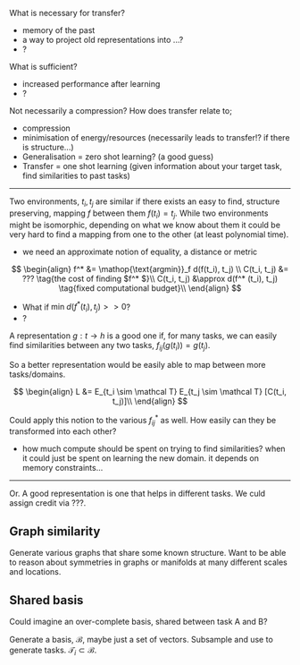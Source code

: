 What is necessary for transfer?

- memory of the past
- a way to project old representations into ...?
- ?

What is sufficient?

- increased performance after learning
- ?


Not necessarily a compression?
How does transfer relate to;

- compression
- minimisation of energy/resources (necessarily leads to transfer!? if there is structure...)
- Generalisation = zero shot learning? (a good guess)
- Transfer = one shot learning (given information about your target task, find similarities to past tasks)

***

Two environments, $t_i, t_j$ are similar if there exists an easy to find, structure preserving, mapping $f$ between them $f(t_i) = t_j$. While two environments might be isomorphic, depending on what we know about them it could be very hard to find a mapping from one to the other (at least polynomial time).

- we need an approximate notion of equality, a distance or metric

$$
\begin{align}
f^* &= \mathop{\text{argmin}}_f d(f(t_i), t_j) \\
C(t_i, t_j) &= ??? \tag{the cost of finding $f^* $}\\
C(t_i, t_j) &\approx d(f^* (t_i), t_j) \tag{fixed computational budget}\\
\end{align}
$$

- What if $\text{min} \;d(f^* (t_i), t_j) >> 0$?
- ?

A representation $g: t \to h$ is a good one if, for many tasks, we can easily find similarities between any two tasks, $f_{ij}(g(t_i)) = g(t_j)$.

So a better representation would be easily able to map between more tasks/domains.

$$
\begin{align}
L &= E_{t_i \sim \mathcal T} E_{t_j \sim \mathcal T} [C(t_i, t_j)]\\
\end{align}
$$

Could apply this notion to the various $f_{ij}^{* }$ as well. How easily can they be transformed into each other?

- how much compute should be spent on trying to find similarities? when it could just be spent on learning the new domain. it depends on memory constraints...

***

Or. A good representation is one that helps in different tasks. We culd assign credit via ???.

## Graph similarity

Generate various graphs that share some known structure.
Want to be able to reason about symmetries in graphs or manifolds at many different scales and locations.

## Shared basis

Could imagine an over-complete basis, shared between task A and B?

Generate a basis, $\mathcal B$, maybe just a set of vectors.
Subsample and use to generate tasks. $\mathcal T_i \subset \mathcal B$.
